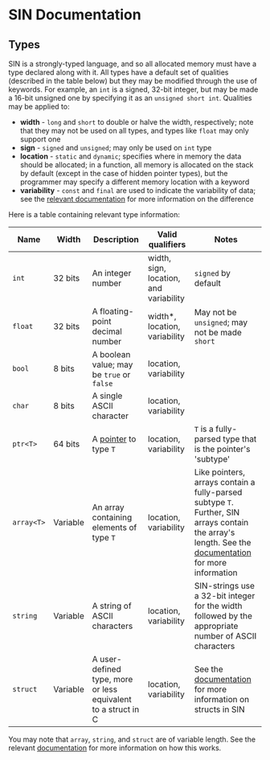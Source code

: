 # SIN Documentation

## Types

SIN is a strongly-typed language, and so all allocated memory must have a type declared along with it. All types have a default set of qualities (described in the table below) but they may be modified through the use of keywords. For example, an `int` is a signed, 32-bit integer, but may be made a 16-bit unsigned one by specifying it as an `unsigned short int`. Qualities may be applied to:

* **width** - `long` and `short` to double or halve the width, respectively; note that they may not be used on all types, and types like `float` may only support one
* **sign** - `signed` and `unsigned`; may only be used on `int` type
* **location** - `static` and `dynamic`; specifies where in memory the data should be allocated; in a function, all memory is allocated on the stack by default (except in the case of hidden pointer types), but the programmer may specify a different memory location with a keyword
* **variability** - `const` and `final` are used to indicate the variability of data; see the [relevant documentation](Constants.md) for more information on the difference

Here is a table containing relevant type information:

| Name | Width | Description | Valid qualifiers | Notes |
| ---- | ----- | ----------- | ---------------- | ----- |
| `int` | 32 bits | An integer number | width, sign, location, and variability | `signed` by default |
| `float` | 32 bits | A floating-point decimal number | width*, location, variability | May not be `unsigned`; may not be made `short` |
| `bool` | 8 bits | A boolean value; may be `true` or `false` | location, variability | |
| `char` | 8 bits | A single ASCII character | location, variability | |
| `ptr<T>` | 64 bits | A [pointer](Pointers.md) to type `T` | location, variability | `T` is a fully-parsed type that is the pointer's 'subtype' |
| `array<T>` | Variable | An array containing elements of type `T` | location, variability | Like pointers, arrays contain a fully-parsed subtype `T`. Further, SIN arrays contain the array's length. See the [documentation](Arrays.md) for more information |
| `string` | Variable | A string of ASCII characters | location, variability | SIN-strings use a 32-bit integer for the width followed by the appropriate number of ASCII characters |
| `struct` | Variable | A user-defined type, more or less equivalent to a struct in C | location, variability | See the [documentation](Structs.md) for more information on structs in SIN |

You may note that `array`, `string`, and `struct` are of variable length. See the relevant [documentation](Hidden%20Pointer%20Types.md) for more information on how this works.
